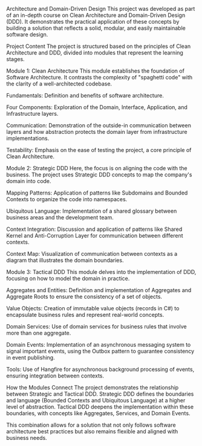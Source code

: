 Architecture and Domain-Driven Design
This project was developed as part of an in-depth course on Clean Architecture and Domain-Driven Design (DDD). It demonstrates the practical application of these concepts by building a solution that reflects a solid, modular, and easily maintainable software design.

Project Content
The project is structured based on the principles of Clean Architecture and DDD, divided into modules that represent the learning stages.

Module 1: Clean Architecture
This module establishes the foundation of Software Architecture. It contrasts the complexity of "spaghetti code" with the clarity of a well-architected codebase.

Fundamentals: Definition and benefits of software architecture.

Four Components: Exploration of the Domain, Interface, Application, and Infrastructure layers.

Communication: Demonstration of the outside-in communication between layers and how abstraction protects the domain layer from infrastructure implementations.

Testability: Emphasis on the ease of testing the project, a core principle of Clean Architecture.

Module 2: Strategic DDD
Here, the focus is on aligning the code with the business. The project uses Strategic DDD concepts to map the company's domain into code.

Mapping Patterns: Application of patterns like Subdomains and Bounded Contexts to organize the code into namespaces.

Ubiquitous Language: Implementation of a shared glossary between business areas and the development team.

Context Integration: Discussion and application of patterns like Shared Kernel and Anti-Corruption Layer for communication between different contexts.

Context Map: Visualization of communication between contexts as a diagram that illustrates the domain boundaries.

Module 3: Tactical DDD
This module delves into the implementation of DDD, focusing on how to model the domain in practice.

Aggregates and Entities: Definition and implementation of Aggregates and Aggregate Roots to ensure the consistency of a set of objects.

Value Objects: Creation of immutable value objects (records in C#) to encapsulate business rules and represent real-world concepts.

Domain Services: Use of domain services for business rules that involve more than one aggregate.

Domain Events: Implementation of an asynchronous messaging system to signal important events, using the Outbox pattern to guarantee consistency in event publishing.

Tools: Use of Hangfire for asynchronous background processing of events, ensuring integration between contexts.

How the Modules Connect
The project demonstrates the relationship between Strategic and Tactical DDD. Strategic DDD defines the boundaries and language (Bounded Contexts and Ubiquitous Language) at a higher level of abstraction. Tactical DDD deepens the implementation within these boundaries, with concepts like Aggregates, Services, and Domain Events.

This combination allows for a solution that not only follows software architecture best practices but also remains flexible and aligned with business needs.
